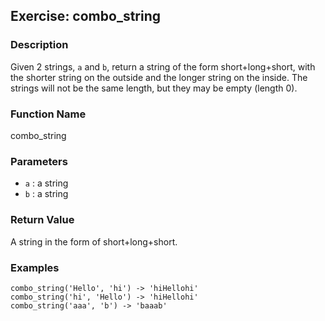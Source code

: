 Exercise: combo_string
----------------------

### Description

Given 2 strings, `a` and `b`, return a string of the form
short+long+short, with the shorter string on the outside and
the longer string on the inside. The strings will not be the
same length, but they may be empty (length 0).

### Function Name

combo_string

### Parameters

* `a` : a string
* `b` : a string

### Return Value

A string in the form of short+long+short.

### Examples

    combo_string('Hello', 'hi') -> 'hiHellohi'  
    combo_string('hi', 'Hello') -> 'hiHellohi'  
    combo_string('aaa', 'b') -> 'baaab'
